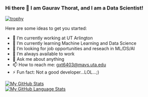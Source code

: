 ###  Hi there 👋 I am Gaurav Thorat, and I am a Data Scientist!

<!--
**G-G-Thorat** is a ✨ _special_ ✨ repository because its `README.md` (this file) appears on your GitHub profile.
-->

[![trophy](https://github-profile-trophy.vercel.app/?username=BEPb&theme=juicyfresh  )](https://github.com/ryo-ma/github-profile-trophy)

Here are some ideas to get you started:

- 🔭 I’m currently working at UT Arlington
- 🌱 I’m currently learning Machine Learning and Data Science
- 👯 I’m looking for job opportunities and reseach in ML/DS/AI
- 🤔 I’m always available to work
- 💬 Ask me about anything
- 📫 How to reach me: gxt6403@mavs.uta.edu  
- ⚡ Fun fact: Not a good developer...LOL...;)
<!-- 
- 😄 Pronouns: ...

-->  

[![My GitHub Stats](https://github-readme-stats.vercel.app/api/?username=BEPb&count_private=true&theme=tokyonight&showicons=true)]()  
[![My GitHub Language Stats](https://github-readme-stats.vercel.app/api/top-langs/?username=BEPb&langs_count=5&theme=tokyonight)]()

